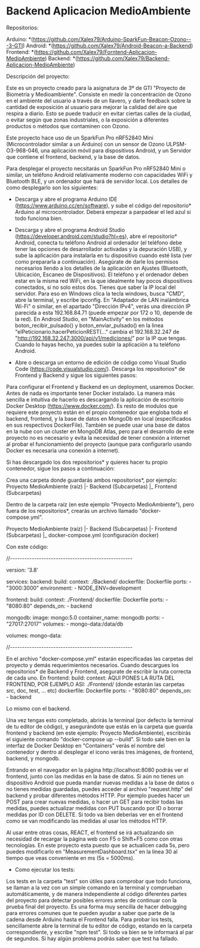 # Backend Aplicacion MedioAmbiente

Repositorios:

Arduino:
*(https://github.com/Xalex79/Arduino-SparkFun-Beacon-Ozono---3-GTI)
Android:
*(https://github.com/Xalex79/Android-Beacon-a-Backend)
Frontend:
*(https://github.com/Xalex79/Forntend-Aplicacion-MedioAmbiente)
Backend:
*(https://github.com/Xalex79/Backend-Aplicacion-MedioAmbiente)

Descripción del proyecto:

Este es un proyecto creado para la asignatura de 3º de GTI "Proyecto de Biometría y Medioambiente". Consiste en medir la concentración de Ozono en el ambiente del usuario a través de un llavero, y darle feedback sobre la cantidad de exposición al usuario para mejorar la calidad del aire que respira a diario. Esto se puede traducir en evitar ciertas calles de la ciudad, o evitar según que zonas industriales, o la exposición a diferentes productos o métodos que contaminen con Ozono. 

Este proyecto hace uso de un SparkFun Pro nRF52840 Mini (Microcontrolador similar a un Arduino) con un sensor de Ozono ULPSM-O3-968-046, una aplicación móvil para dispositivos Android, y un Servidor que contiene el frontend, backend, y la base de datos. 

Para desplegar el proyecto necsitarás un SparkFun Pro nRF52840 Mini o similar, un teléfono Android relativamente moderno con capacidades WiFi y Bluetooth BLE, y un ordenador que hará de servidor local. 
Los detalles de como desplegarlo son los siguientes: 
- Descarga y abre el programa Arduino IDE (https://www.arduino.cc/en/software), y sube el código del repositorio* Arduino al microcontrolador. Deberá empezar a parpadear el led azul si todo funciona bien.

- Descarga y abre el programa Android Studio (https://developer.android.com/studio?hl=es), abre el repositorio* Android, conecta tu teléfono Android al ordenador (el teléfono debe tener las opciones de desarrollador activadas y la depuración USB), y sube la aplicación para instalarla en tu dispositivo cuando esté lista (ver como prepararla a continuación). Asegúrate de darle los permisos necesarios llendo a los detalles de la aplicación en Ajustes (Bluetooth, Ubicación, Escaneo de Dispositivos). El teléfono y el ordenador deben estar en la misma red WiFi, en la que idealmente hay pocos dispositivos conectados, si no solo estos dos. Tienes que saber la IP local del servidor. Para eso en Windows clica la tecla windows, busca "CMD", abre la terminal, y escribe ipconfig. En "Adaptador de LAN inalámbrica Wi-Fi" o similar, en el apartado "Dirección IPv4", verás una dirección IP parecida a esta 192.168.84.71 (puede empezar por 172 o 10, depende de la red). En Android Studio, en "MainActivity" en los métodos boton_recibir_pulsado() y boton_enviar_pulsado() en la linea "elPeticionario.hacerPeticionREST(..." cambia el 192.168.32.247 de "http://192.168.32.247:3000/api/v1/mediciones/" por la IP que tengas. Cuando lo hayas hecho, ya puedes subir la aplicación a tu teléfono Android.

- Abre o descarga un entorno de edición de código como Visual Studio Code (https://code.visualstudio.com/). Descarga los repositorios* de Frontend y Backend y sigue los siguientes pasos:

Para configurar el Frontend y Backend en un deployment, usaremos Docker.
Antes de nada es importante tener Docker instalado. La manera más sencilla e intuitiva de hacerlo es descargando la aplicación de escritorio Docker Desktop (https://www.docker.com/). Es resto de modulos que requiere este proyecto están en el propio contenedor que engloba todo el backend, frontend, y la base de datos en MongoDb en local (especificados en sus respectivos DockerFile). También se puede usar una base de datos en la nube con un cluster en MongoDB Atlas, pero para el desarrollo de este proyecto no es necesario y evita la necesidad de tener conexión a internet al probar el funcionamiento del proyecto (aunque para configurarlo usando Docker es necesaria una conexión a internet).

Si has descargado los dos repositorios* y quieres hacer tu propio contenedor, sigue los pasos a continuación:

Crea una carpeta donde guardarás ambos repositorios*, por ejemplo: Proyecto MedioAmbiente (raíz)
                                                                    |- Backend            (Subcarpetas)
                                                                    |_ Frontend           (Subcarpetas)

Dentro de la carpeta raíz (en este ejemplo "Proyecto MedioAmbiente"), pero fuera de los repositorios*, crearás un archivo llamado "docker-compose.yml". 

Proyecto MedioAmbiente (raíz)
    |- Backend            (Subcarpetas)
    |- Frontend           (Subcarpetas)
    |_ docker-compose.yml (configuración docker)

Con este código:

//---------------------------------------------------

version: '3.8'

services:
  backend:
    build:
      context: ./Backend/
      dockerfile: Dockerfile
    ports:
      - "3000:3000"
    environment:
      - NODE_ENV=development

  frontend:
    build:
      context: ./Frontend/
      dockerfile: Dockerfile
    ports:
      - "8080:80"
    depends_on:
      - backend

  mongodb:
    image: mongo:5.0
    container_name: mongodb
    ports:
      - "27017:27017"
    volumes:
      - mongo-data:/data/db

volumes:
  mongo-data:

//---------------------------------------------------

En el archivo "docker-compose.yml" estarán especificadas las carpetas del proyecto y demás requerimientos necesarios. Cuando descargues los repositorios* de Backend y Frontend, asegurate de escribir la ruta correcta de cada uno. 
En frontend:
    build:
      context: AQUI PONES LA RUTA DEL FRONTEND, POR EJEMPLO ASI: ./Frontend/ (donde estarán las carpetas src, doc, test, ... etc)
      dockerfile: Dockerfile
    ports:
      - "8080:80"
    depends_on:
      - backend

Lo mismo con el backend. 

Una vez tengas esto completado, abrirás la terminal (por defecto la terminal de tu editor de código), y asegurándote que estás en la carpeta que guarda frontend y backend (en este ejemplo: Proyecto MedioAmbiente), escribirás el siguiente comando "docker-compose up --build". Si todo sale bien en la interfaz de Docker Desktop en "Containers" verás el nombre del contenedor y dentro al desplegar el icono verás tres imágenes, de frontend, backend, y mongodb. 

Entrando en el navegador en la página http://localhost:8080 podrás ver el frontend, junto con las medidas en la base de datos. Si aún no tienes un dispositivo Android que pueda mandar nuevas medidas a la base de datos o no tienes medidas guardadas, puedes acceder al archivo "request.http" del backend y probar diferentes métodos HTTP. Por ejemplo puedes hacer un POST para crear nuevas medidas, o hacer un GET para recibir todas las medidas, puedes actualizar medidas con PUT buscando por ID o borrar medidas por ID con DELETE. Si todo va bien deberías ver en el frontend como se van modificando las medidas al usar los métodos HTTP. 

Al usar entre otras cosas, REACT, el frontend se irá actualizando sin necesidad de recargar la página web con F5 o Shift+F5 como con otras tecnologías. En este proyecto esta puesto que se actualicen cada 5s, pero puedes modificarlo en "MeasurementDashboard.tsx" en la linea 30 al tiempo que veas conveniente en ms (5s = 5000ms).



- Como ejecutar los tests:

Los tests en la carpeta "test" son útiles para comprobar que todo funciona, se llaman a la vez con un simple comando en la terminal y comprueban automáticamente, y de manera independiente al código diferentes partes del proyecto para detectar posibles errores antes de continuar con la prueba final del proyecto. Es una forma muy sencilla de hacer debugging para errores comunes que te pueden ayudar a saber que parte de la cadena desde Arduino hasta el Frontend falla. Para probar los tests, sencillamente abre la terminal de tu editor de código, estando en la carpeta correspondiente, y escribe "npm test". Si todo va bien se te informará al par de segundos. Si hay algún problema podrás saber que test ha fallado. 
